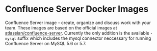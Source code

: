 # Confluence Server Docker Images

Confluence Server image – create, organize and discuss work with your team. These images are based on the official images at [atlassian/confluence-server](https://hub.docker.com/r/atlassian/confluence-server). Currently the only addition is the available `-mysql` suffix which includes the mysql connector neccessary for running Confluence Server on MySQL 5.6 or 5.7.
